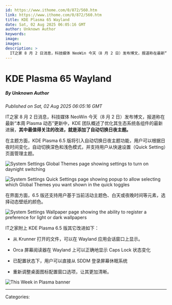 ```yaml
---
id: https://www.ithome.com/0/872/560.htm
link: https://www.ithome.com/0/872/560.htm
title: KDE Plasma 65 Wayland
date: Sat, 02 Aug 2025 06:05:16 GMT
author: Unknown Author
keywords: 
image: 
images: 
description: >
  IT之家 8 月 2 日消息，科技媒体 NeoWin 今天（8 月 2 日）发布博文，报道称在最新“本周 Plasma 动态”更新中，KDE 团队概述了优化其生态系统各组件的最新进展，其中最值得关注的改进，就是添加了自动切换日夜主题。在主题方面，KDE Plasma 6.5 版将引入自动切换日夜主题功能，用户可以根据日夜时间变化，自动切换深色和浅色模式，并支持用户从快速设置（Quick Setting）页面管理主题。在界面方面，6.5 版还支持用户基于当前活动主题色、白天或夜晚时间等元素，选择动态壁纸的颜色。IT之家附上 KDE Plasma 6.5 版其它改进如下：从 Krunner 打开的文件，可以在 Wayland 应用会话窗口上显示。Orca 屏幕阅读器在 Wayland 上可以正确地显示 Caps Lock 状态变化已配置状态下，用户可以直接从 SDDM 登录屏幕休眠系统重新调整桌面图标配置窗口选项，让其更加清晰。
---
```

# KDE Plasma 65 Wayland
##### By Unknown Author
_Published on Sat, 02 Aug 2025 06:05:16 GMT_

IT之家 8 月 2 日消息，科技媒体 NeoWin 今天（8 月 2 日）发布博文，报道称在最新“本周 Plasma 动态”更新中，KDE 团队概述了优化其生态系统各组件的最新进展，**其中最值得关注的改进，就是添加了自动切换日夜主题。**

在主题方面，KDE Plasma 6.5 版将引入自动切换日夜主题功能，用户可以根据日夜时间变化，自动切换深色和浅色模式，并支持用户从快速设置（Quick Setting）页面管理主题。

![System Settings Global Themes page showing settings to turn on daynight switching](https://img.ithome.com/newsuploadfiles/2025/8/0b950084-b7f9-467d-bd8b-c1e02966e4b5.png?x-bce-process=image/format,f_auto)

![System Settings Quick Settings page showing popup to allow selecting which Global Themes you want shown in the quick toggles](https://img.ithome.com/newsuploadfiles/2025/8/90e8bb3c-04f4-4644-ba28-c982ffe7773f.png?x-bce-process=image/format,f_auto)

在界面方面，6.5 版还支持用户基于当前活动主题色、白天或夜晚时间等元素，选择动态壁纸的颜色。

![System Settings Wallpaper page showing the ability to register a preference for light or dark wallpapers](https://img.ithome.com/newsuploadfiles/2025/8/1ba06981-70dc-4f15-8ee2-910f4e2b6866.png?x-bce-process=image/format,f_auto)

IT之家附上 KDE Plasma 6.5 版其它改进如下：

-   从 Krunner 打开的文件，可以在 Wayland 应用会话窗口上显示。
    
-   Orca 屏幕阅读器在 Wayland 上可以正确地显示 Caps Lock 状态变化
    
-   已配置状态下，用户可以直接从 SDDM 登录屏幕休眠系统
    
-   重新调整桌面图标配置窗口选项，让其更加清晰。
    

![This Week in Plasma banner](https://img.ithome.com/newsuploadfiles/2025/8/ff6e2ef9-816b-4081-aff2-5855c02591ad.png?x-bce-process=image/format,f_auto)

---
Categories: 